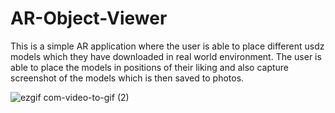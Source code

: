 # AR-Object-Viewer
This is a simple AR application where the user is able to place different usdz models which they have downloaded in real world environment. The user is able to place the models in positions of their liking and also capture screenshot of the models which is then saved to photos.

![ezgif com-video-to-gif (2)](https://user-images.githubusercontent.com/81905077/224487220-65712c5b-a371-4e04-9c45-52d10fa74cdb.gif)
